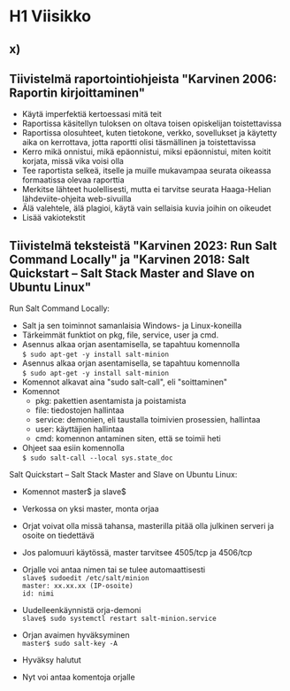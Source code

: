 # H1 Viisikko
## x)
## Tiivistelmä raportointiohjeista "Karvinen 2006: Raportin kirjoittaminen"
- Käytä imperfektiä kertoessasi mitä teit
- Raportissa käsitellyn tuloksen on oltava toisen opiskelijan toistettavissa
- Raportissa olosuhteet, kuten tietokone, verkko, sovellukset ja käytetty aika on kerrottava, jotta raportti olisi täsmällinen ja toistettavissa
- Kerro mikä onnistui, mikä epäonnistui, miksi epäonnistui, miten koitit korjata, missä vika voisi olla
- Tee raportista selkeä, itselle ja muille mukavampaa seurata oikeassa formaatissa olevaa raporttia
- Merkitse lähteet huolellisesti, mutta ei tarvitse seurata Haaga-Helian lähdeviite-ohjeita web-sivuilla
- Älä valehtele, älä plagioi, käytä vain sellaisia kuvia joihin on oikeudet
- Lisää vakiotekstit



## Tiivistelmä teksteistä "Karvinen 2023: Run Salt Command Locally" ja "Karvinen 2018: Salt Quickstart – Salt Stack Master and Slave on Ubuntu Linux" 
Run Salt Command Locally:

- Salt ja sen toiminnot samanlaisia Windows- ja Linux-koneilla
- Tärkeimmät funktiot on pkg, file, service, user ja cmd.
- Asennus alkaa orjan asentamisella, se tapahtuu komennolla  
        `$ sudo apt-get -y install salt-minion`
- Asennus alkaa orjan asentamisella, se tapahtuu komennolla  
  `$ sudo apt-get -y install salt-minion`
- Komennot alkavat aina "sudo salt-call", eli "soittaminen"
- Komennot
  - pkg: pakettien asentamista ja poistamista
  - file: tiedostojen hallintaa  
  - service: demonien, eli taustalla toimivien prosessien, hallintaa
  - user: käyttäjien hallintaa
  - cmd: komennon antaminen siten, että se toimii heti
- Ohjeet saa esiin komennolla  
          `$ sudo salt-call --local sys.state_doc`

  

Salt Quickstart – Salt Stack Master and Slave on Ubuntu Linux:
  - Komennot master$ ja slave$
- Verkossa on yksi master, monta orjaa
- Orjat voivat olla missä tahansa, masterilla pitää olla julkinen serveri ja osoite on tiedettävä
- Jos palomuuri käytössä, master tarvitsee 4505/tcp ja 4506/tcp
- Orjalle voi antaa nimen tai se tulee automaattisesti  
  `slave$ sudoedit /etc/salt/minion`  
  `master: xx.xx.xx (IP-osoite)`  
  `id: nimi`

- Uudelleenkäynnistä orja-demoni  
  `slave$ sudo systemctl restart salt-minion.service`

- Orjan avaimen hyväksyminen  
  `master$ sudo salt-key -A`
- Hyväksy halutut
- Nyt voi antaa komentoja orjalle


